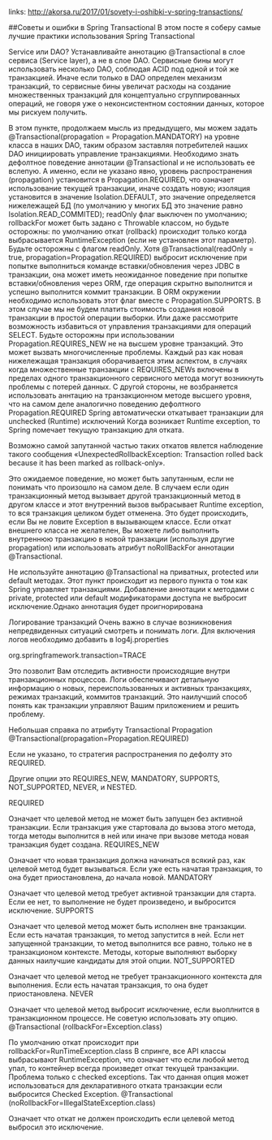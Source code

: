 links: http://akorsa.ru/2017/01/sovety-i-oshibki-v-spring-transactions/

##Советы и ошибки в Spring Transactional
В этом посте я соберу самые лучшие практики использования Spring Transactional

Service или DAO?
Устанавливайте аннотацию @Transactional в слое сервиса (Service layer), а не в слое DAO. Сервисные бины могут использовать несколько DAO, соблюдая ACID под одной и той же транзакцией. Иначе если только в DAO определен механизм транзакций, то сервисные бины увеличат расходы на создание множественных транзакций для концептуально сгруппированных операций, не говоря уже о неконсистентном состоянии данных, которое мы рискуем получить.

В этом пункте, продолжаем мысль из предыдущего, мы можем задать @Transactional(propagation = Propagation.MANDATORY) на уровне класса в наших DAO, таким образом заставляя потребителей наших DAO инициировать управление транзакциями.
Необходимо знать дефолтное поведение аннотации @Transactional и не использовать ее вслепую. А именно, если не указано явно, уровень распространения (propagation) установится в Propagation.REQUIRED, что означает использование  текущей транзакции, иначе создать новую; изоляция установится в значение Isolation.DEFAULT, это значение определяется нижележащей БД (по умолчанию у многих БД это значение равно Isolation.READ_COMMITED); readOnly флаг выключен по умолчанию; rollbackFor может быть задано с Throwable классом, но будьте осторожны: по умолчанию откат (rollback) происходит только когда выбрасывается RuntimeException (если не установлен этот параметр).
Будьте осторожны с флагом readOnly. Хотя @Transactional(readOnly = true, propagation=Propagation.REQUIRED) выбросит исключение  при попытке выполниться команде вставки/обновления через  JDBC в транзакции, она может иметь неожиданное поведение при попытке вставки/обновления через ORM, где операция скрытно выполнится и успешно выполнится коммит транзакции. В ORM  окружении необходимо использовать этот флаг вместе с Propagation.SUPPORTS. В этом случае мы не будем платить стоимость создания новой транзакции в простой операции выборки. Или даже рассмотрите возможность избавиться от управления транзакциями для операций SELECT.
Будьте осторожны при использовании Propagation.REQUIRES_NEW не на высшем уровне транзакций. Это может вызвать многочисленные проблемы. Каждый раз как новая нижележащая транзакция оборачивается этим аспектом, в случаях когда множественные транзакции с REQUIRES_NEWs включены в пределах одного транзакционного сервисного метода могут возникнуть проблемы с потерей данных. С другой стороны, не возбраняется использовать аннтацию на транзакционном методе высшего уровня, что на самом деле аналогично поведению дефолтного Propagation.REQUIRED
Spring автоматически откатывает транзакции для unchecked (Runtime) исключений
Когда возникает Runtime exception, то Spring помечает текущую транзакцию для отката.

Возможно самой запутанной частью таких откатов явлется наблюдение такого сообщения «UnexpectedRollbackException: Transaction rolled back because it has been marked as rollback-only».

Это ожидаемое поведение, но может быть запутанным, если не понимать что произошло на самом деле. В случаем если один транзакционный метод вызывает другой транзакционный метод в другом классе и этот внутренний вызов выбрасывает Runtime exception, то вся транзакция целиком будет отменена. Это будет происходить, если Вы не ловите Exception в вызывающем классе. Если откат внешнего класса не желателен, Вы можете либо выполнить внутреннюю транзакцию в новой транзакции (используя другие propagation) или использовать атрибут noRollBackFor аннотации @Transactional.

Не используйте аннотацию @Transactional на приватных, protected или default методах.
Этот пункт происходит из первого пункта о том как Spring управляет транзакциями. Добавление аннотации к методами с private, protected или default модификаторами доступа не выбросит исключение.Однако аннотация будет проигнорирована

Логирование транзакций
Очень важно в случае возникновения непредвиденных ситуаций смотреть и понимать логи. Для включения логов необходимо добавить в log4j.properties

org.springframework.transaction=TRACE

Это позволит Вам отследить активности происходящие внутри транзакционных процессов. Логи обеспечивают детальную информацию о новых, переиспользованных и активных транзакциях, режимах транзакций, коммитов транзакций. Это наилучший способ понять как транзакции управляют Вашим приложением и решить проблему.

Небольшая справка по атрибуту Transactional Propagation
@Transactional(propagation=Propagation.REQUIRED)

Если не указано, то стратегия распространения по дефолту это REQUIRED.

Другие опции это REQUIRES_NEW, MANDATORY, SUPPORTS, NOT_SUPPORTED, NEVER, и NESTED.

REQUIRED

Означает что целевой метод не может быть запущен без активной транзакции. Если транзакция уже стартовала до вызова  этого метода, тогда методы выполнится в ней или иначе при вызове метода новая транзакция будет создана.
REQUIRES_NEW

Означает что новая транзакция должна начинаться всякий раз, как целевой метод будет вызываться. Если уже есть начатая транзакция, то она будет приостановлена, до начала новой.
MANDATORY

Означает что целевой метод требует активной транзакции для старта. Если ее нет, то выполнение не будет произведено, и выбросится исключение.
SUPPORTS

Означает что целевой метод может быть исполнен вне транзакции. Если есть начатая транзакция, то метод запустится в ней. Если нет запущенной транзакции, то метод выполнится все равно, только не в транзакционом контексте.
Методы, которые выполняют выборку данных наилучшие кандидаты для этой опции.
NOT_SUPPORTED

Означает что целевой метод не требует транзакционного контекста для выполнения. Если есть начатая транзакция, то она будет приостановлена.
NEVER

Означает что целевой метод выбросит исключение, если выоплнится в транзакционном процессе.
Не советую использовать эту опцию.
@Transactional (rollbackFor=Exception.class)

По умолчанию откат происходит при rollbackFor=RunTimeException.class
В спринге, все API классы выбрасывают RuntimeException, что означает что если любой метод упал, то контейнер всегда произведет откат текущей транзакции.
Проблема только с checked exceptions. Так что данная опция может использоваться для декларативного отката транзакции если выбросится Checked Exception.
@Transactional (noRollbackFor=IllegalStateException.class)

Означает что откат не должен происходить если целевой метод выбросил это исключение.